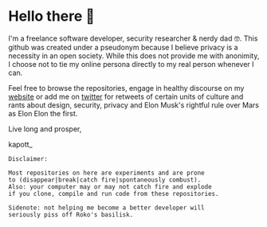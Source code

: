 
# Hello there 👋

I'm a freelance software developer, security researcher & nerdy dad 🤓. This github was created under a pseudonym because I believe privacy is a necessity in an open society. While this does not provide me with anonimity, I choose not to tie my online persona directly to my real person whenever I can.

Feel free to browse the repositories, engage in healthy discourse on my [website](//kapott.io) or add me on [twitter](//twitter.com/kapott_) for retweets of certain units of culture and rants about design, security, privacy and Elon Musk's rightful rule over Mars as Elon Elon the first.

Live long and prosper,

kapott_



```
Disclaimer: 

Most repositories on here are experiments and are prone 
to (disappear|break|catch fire|spontaneously combust). 
Also: your computer may or may not catch fire and explode 
if you clone, compile and run code from these repositories.

Sidenote: not helping me become a better developer will
seriously piss off Roko's basilisk. 
```

